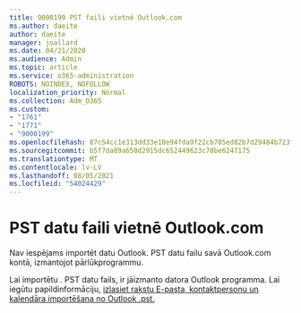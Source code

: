 ```yaml
---
title: 9000199 PST faili vietnē Outlook.com
ms.author: daeite
author: daeite
manager: joallard
ms.date: 04/21/2020
ms.audience: Admin
ms.topic: article
ms.service: o365-administration
ROBOTS: NOINDEX, NOFOLLOW
localization_priority: Normal
ms.collection: Adm_O365
ms.custom:
- "1761"
- "1771"
- "9000199"
ms.openlocfilehash: 87c54cc1e313dd33e10e94fda9f22cb705ed82b7d29484b723faafb64de89840
ms.sourcegitcommit: b5f7da89a650d2915dc652449623c78be6247175
ms.translationtype: MT
ms.contentlocale: lv-LV
ms.lasthandoff: 08/05/2021
ms.locfileid: "54024429"
---
```

# <a name="pst-data-files-in-outlookcom"></a>PST datu faili vietnē Outlook.com

Nav iespējams importēt datu Outlook. PST datu failu savā Outlook.com kontā, izmantojot pārlūkprogrammu.

Lai importētu . PST datu fails, ir jāizmanto datora Outlook programma. Lai iegūtu papildinformāciju, [izlasiet rakstu E-pasta, kontaktpersonu un kalendāra importēšana no Outlook .pst.](https://support.office.com/article/431a8e9a-f99f-4d5f-ae48-ded54b3440ac?wt.mc_id=Office_Outlook_com_Alchemy)